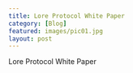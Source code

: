 ```yaml
---
title: Lore Protocol White Paper
category: [Blog]
featured: images/pic01.jpg
layout: post
---
```


<p>Lore Protocol White Paper</p>
